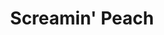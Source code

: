 ---
layout: project
title: Screamin' Peach
featured: true
weight: 5
body-class: portfolio-node
category: Web
service: Web Design, Drupal Site Build, FrontEnd Development
teaser-image: projects/screaminpeach/screamin-teaser.jpg
banner-image: projects/screaminpeach/screamin-banner.jpg
---